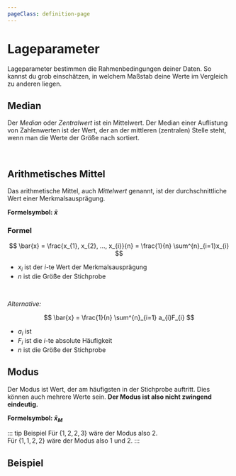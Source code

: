 ```yaml
---
pageClass: definition-page
---
```


# Lageparameter

Lageparameter bestimmen die Rahmenbedingungen deiner Daten. So kannst du grob einschätzen, in welchem Maßstab deine Werte im Vergleich zu anderen liegen.

## Median

Der *Median* oder *Zentralwert* ist ein Mittelwert. Der Median einer Auflistung von Zahlenwerten ist der Wert, der an der mittleren (zentralen) Stelle steht, wenn man die Werte der Größe nach sortiert.

<median :values="[1, 2, 3, 4, 5]" show-controls />
<br />

## Arithmetisches Mittel

Das arithmetische Mittel, auch *Mittelwert* genannt, ist der durchschnittliche Wert einer Merkmalsausprägung.

**Formelsymbol: $\bar{x}$**

### Formel

$$
    \bar{x} = \frac{x_{1}, x_{2}, ..., x_{i}}{n} = \frac{1}{n} \sum^{n}_{i=1}x_{i}
$$

- $x_{i}$ ist der $i$-te Wert der Merkmalsausprägung
- $n$ ist die Größe der Stichprobe

<br />

*Alternative:*

$$
    \bar{x} = \frac{1}{n} \sum^{n}_{i=1} a_{i}F_{i}
$$

- $a_{i}$ ist 
- $F_{i}$ ist die $i$-te absolute Häufigkeit
- $n$ ist die Größe der Stichprobe

<illustration-average />

## Modus

Der Modus ist Wert, der am häufigsten in der Stichprobe auftritt. Dies können auch mehrere Werte sein. **Der Modus ist also nicht zwingend eindeutig.**

**Formelsymbol: $\bar{x}_{M}$**

::: tip Beispiel
Für $\{1, 2, 2, 3\}$ wäre der Modus also 2.<br />
Für $\{1, 1, 2, 2\}$ wäre der Modus also 1 und 2.
:::

## Beispiel

<example-location-parameters />